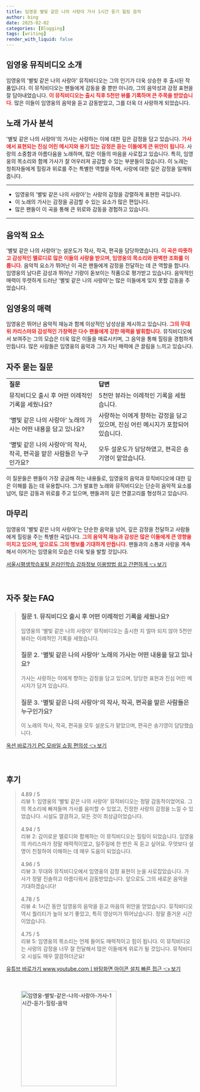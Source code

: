 ```yaml
---
title: 임영웅 별빛 같은 나의 사랑아 가사 1시간 듣기 힐링 음악
author: bing
date: 2025-02-02
categories: [Blogging]
tags: [writing]
render_with_liquid: false
---
```



<h2 id='임영웅 뮤직비디오 소개'>임영웅 뮤직비디오 소개</h2>

<p>임영웅의 '별빛 같은 나의 사랑아' 뮤직비디오는 그의 인기가 더욱 상승한 후 출시된 작품입니다. 이 뮤직비디오는 팬들에게 감동을 줄 뿐만 아니라, 그의 음악성과 감정 표현을 잘 담아내었습니다. <b><span style="color: #ee2323;">이 뮤직비디오는 출시 직후 5천만 뷰를 기록하며 큰 주목을 받았습니다.</span></b> 많은 이들이 임영웅의 음악을 듣고 감동받았고, 그를 더욱 더 사랑하게 되었습니다. </p>

<h2 id='노래 가사 분석'>노래 가사 분석</h2>

<p>'별빛 같은 나의 사랑아'의 가사는 사랑하는 이에 대한 깊은 감정을 담고 있습니다. <b><span style="color: #ee2323;">가사에서 표현되는 진심 어린 메시지와 용기 있는 감정은 듣는 이들에게 큰 위안이 됩니다.</span></b> 사랑의 소중함과 아름다움을 노래하며, 많은 이들의 마음을 사로잡고 있습니다. 특히, 임영웅의 목소리와 함께 가사가 잘 어우러져 공감할 수 있는 부분들이 많습니다. 이 노래는 청취자들에게 힐링과 위로를 주는 특별한 역할을 하며, 사랑에 대한 깊은 감정을 일깨워줍니다.</p>

<hr />

<ul>
    <li>임영웅의 '별빛 같은 나의 사랑아'는 사랑의 감정을 강렬하게 표현한 곡입니다.</li>
    <li>이 노래의 가사는 감정을 공감할 수 있는 요소가 많은 편입니다.</li>
    <li>많은 팬들이 이 곡을 통해 큰 위로와 감동을 경험하고 있습니다.</li>
</ul>

<hr />

<h2 id='음악적 요소'>음악적 요소</h2>

<p>'별빛 같은 나의 사랑아'는 설운도가 작사, 작곡, 편곡을 담당하였습니다. <b><span style="color: #ee2323;">이 곡은 따뜻하고 감성적인 멜로디로 많은 이들의 사랑을 받으며, 임영웅의 목소리와 완벽한 조화를 이룹니다.</span></b> 음악적 요소가 뛰어난 이 곡은 팬들에게 감정을 전달하는 데 큰 역할을 합니다. 임영웅의 남다른 감성과 뛰어난 기량이 돋보이는 작품으로 평가받고 있습니다. 음악적인 매력이 뚜렷하게 드러난 '별빛 같은 나의 사랑아'는 많은 이들에게 잊지 못할 감동을 주었습니다.</p>

<h2 id='임영웅의 매력'>임영웅의 매력</h2>

<p>임영웅은 뛰어난 음악적 재능과 함께 이상적인 남성상을 제시하고 있습니다. <b><span style="color: #ee2323;">그의 무대 위 카리스마와 감성적인 가창력은 다수 팬들에게 강한 매력을 발휘합니다.</span></b> 뮤직비디오에서 보여주는 그의 모습은 더욱 많은 이들을 매료시키며, 그 음악을 통해 힐링을 경험하게 만듭니다. 많은 사람들은 임영웅의 음악과 그가 지닌 매력에 큰 끌림을 느끼고 있습니다.</p>

<h2 id='자주 묻는 질문'>자주 묻는 질문</h2>

<table>
    <tr>
        <td><b>질문</b></td>
        <td><b>답변</b></td>
    </tr>
    <tr>
        <td>뮤직비디오 출시 후 어떤 이례적인 기록을 세웠나요?</td>
        <td>5천만 뷰라는 이례적인 기록을 세웠습니다.</td>
    </tr>
    <tr>
        <td>'별빛 같은 나의 사랑아' 노래의 가사는 어떤 내용을 담고 있나요?</td>
        <td>사랑하는 이에게 향하는 감정을 담고 있으며, 진심 어린 메시지가 포함되어 있습니다.</td>
    </tr>
    <tr>
        <td>'별빛 같은 나의 사랑아'의 작사, 작곡, 편곡을 맡은 사람들은 누구인가요?</td>
        <td>모두 설운도가 담당하였고, 편곡은 송기영이 맡았습니다.</td>
    </tr>
</table>

<p>이 질문들은 팬들이 가장 궁금해 하는 내용들로, 임영웅의 음악과 뮤직비디오에 대한 깊은 이해를 돕는 데 유용합니다. 그가 발표한 노래와 뮤직비디오는 단순히 음악적 요소를 넘어, 많은 감동과 위로를 주고 있으며, 팬들과의 깊은 연결고리를 형성하고 있습니다.</p>

<h2 id='마무리'>마무리</h2>

<p>임영웅의 '별빛 같은 나의 사랑아'는 단순한 음악을 넘어, 깊은 감정을 전달하고 사람들에게 힐링을 주는 특별한 곡입니다. <b><span style="color: #ee2323;">그의 음악적 재능과 감성은 많은 이들에게 큰 영향을 미치고 있으며, 앞으로도 그의 행보를 기대하게 만듭니다.</span></b> 팬들과의 소통과 사랑을 계속해서 이어가는 임영웅의 모습은 더욱 빛을 발할 것입니다.</p>


<p><a class="click-button" title="서울시평생학습포털 온라인학습 강좌정보 이용방법 쉽고 간편하게" href="https://greenforu.github.io/posts/%EC%84%9C%EC%9A%B8%EC%8B%9C%ED%8F%89%EC%83%9D%ED%95%99%EC%8A%B5%ED%8F%AC%ED%84%B8-%EC%98%A8%EB%9D%BC%EC%9D%B8%ED%95%99%EC%8A%B5-%EA%B0%95%EC%A2%8C%EC%A0%95%EB%B3%B4-%EC%9D%B4%EC%9A%A9%EB%B0%A9%EB%B2%95-%EC%89%BD%EA%B3%A0-%EA%B0%84%ED%8E%B8%ED%95%98%EA%B2%8C/" rel="dofollow">서울시평생학습포털 온라인학습 강좌정보 이용방법 쉽고 간편하게 👈 보기</a></p><br>
<h2 id='자주_찾는_FAQ'>자주 찾는 FAQ</h2>
<div itemscope="" itemtype="https://schema.org/FAQPage"> 
<blockquote> 
<div itemscope="" itemprop="mainEntity" itemtype="https://schema.org/Question"> 
<h3 itemprop="name">질문 1. 뮤직비디오 출시 후 어떤 이례적인 기록을 세웠나요?</h3> 
<div itemscope="" itemprop="acceptedAnswer" itemtype="https://schema.org/Answer"> 
<span itemprop="text"> 
<p>임영웅의 '별빛 같은 나의 사랑아' 뮤직비디오는 출시한 지 얼마 되지 않아 5천만 뷰라는 이례적인 기록을 세웠습니다.</p> 
</span> 
</div> 
</div> 

<div itemscope="" itemprop="mainEntity" itemtype="https://schema.org/Question"> 
<h3 itemprop="name">질문 2. '별빛 같은 나의 사랑아' 노래의 가사는 어떤 내용을 담고 있나요?</h3> 
<div itemscope="" itemprop="acceptedAnswer" itemtype="https://schema.org/Answer"> 
<span itemprop="text"> 
<p>가사는 사랑하는 이에게 향하는 감정을 담고 있으며, 당당한 표현과 진심 어린 메시지가 담겨 있습니다.</p> 
</span> 
</div> 
</div> 

<div itemscope="" itemprop="mainEntity" itemtype="https://schema.org/Question"> 
<h3 itemprop="name">질문 3. '별빛 같은 나의 사랑아'의 작사, 작곡, 편곡을 맡은 사람들은 누구인가요?</h3> 
<div itemscope="" itemprop="acceptedAnswer" itemtype="https://schema.org/Answer"> 
<span itemprop="text"> 
<p>이 노래의 작사, 작곡, 편곡을 모두 설운도가 맡았으며, 편곡은 송기영이 담당했습니다.</p> 
</span> 
</div> 
</div> 
</blockquote> 
</div>
<p><a class="click-button" title="옥션 바로가기 PC 모바일 쇼핑 편의성" href="https://greenforu.github.io/posts/%EC%98%A5%EC%85%98-%EB%B0%94%EB%A1%9C%EA%B0%80%EA%B8%B0-PC-%EB%AA%A8%EB%B0%94%EC%9D%BC-%EC%87%BC%ED%95%91-%ED%8E%B8%EC%9D%98%EC%84%B1/" rel="dofollow">옥션 바로가기 PC 모바일 쇼핑 편의성 👈 보기</a></p><br>
<h2 id='후기'>후기</h2>
<div itemscope itemtype="https://schema.org/Product">
  <blockquote>
  <div itemprop="review" itemscope itemtype="https://schema.org/Review">
      <div itemprop="reviewRating" itemscope itemtype="https://schema.org/Rating"> <span itemprop="ratingValue">4.89</span> / <span itemprop="bestRating">5</span> </div>
      <span itemprop="reviewBody">리뷰 1: 임영웅의 '별빛 같은 나의 사랑아' 뮤직비디오는 정말 감동적이었어요. 그의 목소리에 빠져들며 가사를 음미할 수 있었고, 진정한 사랑의 감정을 느낄 수 있었습니다. 시설도 깔끔하고, 모든 것이 최상급이었습니다.</span>
  </div>
  <br>
  <div itemprop="review" itemscope itemtype="https://schema.org/Review">
      <div itemprop="reviewRating" itemscope itemtype="https://schema.org/Rating"> <span itemprop="ratingValue">4.94</span> / <span itemprop="bestRating">5</span> </div>
      <span itemprop="reviewBody">리뷰 2: 감미로운 멜로디와 함께하는 이 뮤직비디오는 힐링이 되었습니다. 임영웅의 카리스마가 정말 매력적이었고, 일주일에 한 번은 꼭 듣고 싶어요. 무엇보다 설명이 친절하여 이해하는 데 매우 도움이 되었습니다.</span>
  </div>
  <br>
  <div itemprop="review" itemscope itemtype="https://schema.org/Review">
      <div itemprop="reviewRating" itemscope itemtype="https://schema.org/Rating"> <span itemprop="ratingValue">4.96</span> / <span itemprop="bestRating">5</span> </div>
      <span itemprop="reviewBody">리뷰 3: 무대와 뮤직비디오에서 임영웅의 감정 표현이 눈을 사로잡았습니다. 가사가 정말 진솔하고 아름다워서 감동받았습니다. 앞으로도 그의 새로운 음악을 기대하겠습니다!</span>
  </div>
  <br>
  <div itemprop="review" itemscope itemtype="https://schema.org/Review">
      <div itemprop="reviewRating" itemscope itemtype="https://schema.org/Rating"> <span itemprop="ratingValue">4.78</span> / <span itemprop="bestRating">5</span> </div>
      <span itemprop="reviewBody">리뷰 4: 1시간 동안 임영웅의 음악을 듣고 마음의 위안을 얻었습니다. 뮤직비디오 역시 퀄리티가 높아 보기 좋았고, 특히 영상미가 뛰어났습니다. 정말 즐거운 시간이었습니다.</span>
  </div>
  <br>
  <div itemprop="review" itemscope itemtype="https://schema.org/Review">
      <div itemprop="reviewRating" itemscope itemtype="https://schema.org/Rating"> <span itemprop="ratingValue">4.75</span> / <span itemprop="bestRating">5</span> </div>
      <span itemprop="reviewBody">리뷰 5: 임영웅의 목소리는 언제 들어도 매력적이고 힘이 됩니다. 이 뮤직비디오는 사랑의 감정을 너무 잘 전달해서 많은 이들에게 위로가 될 것입니다. 뮤직비디오 시설도 매우 깔끔하더군요!</span>
  </div>
  </blockquote>
</div>
<p><a class="click-button" title="유튜브 바로가기 www.youtube.comㅣ바탕화면 아이콘 설치 빠른 접근" href="https://greenforu.github.io/posts/%EC%9C%A0%ED%8A%9C%EB%B8%8C-%EB%B0%94%EB%A1%9C%EA%B0%80%EA%B8%B0-www.youtube.com%E3%85%A3%EB%B0%94%ED%83%95%ED%99%94%EB%A9%B4-%EC%95%84%EC%9D%B4%EC%BD%98-%EC%84%A4%EC%B9%98-%EB%B9%A0%EB%A5%B8-%EC%A0%91%EA%B7%BC/" rel="dofollow">유튜브 바로가기 www.youtube.comㅣ바탕화면 아이콘 설치 빠른 접근 👈 보기</a></p><br>
<figure class="image"><img src="https://greenforu.github.io/assets/img/thumbnail/임영웅-별빛-같은-나의-사랑아-가사-1시간-듣기-힐링-음악.webp" alt="임영웅-별빛-같은-나의-사랑아-가사-1시간-듣기-힐링-음악" width="256" height="256"></figure>